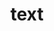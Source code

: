 ---
layout: basic
images: [text.gif, text.gif, text.gif]
thumbnail: text.gif
title: text
classes: col-1 img-col-1
---